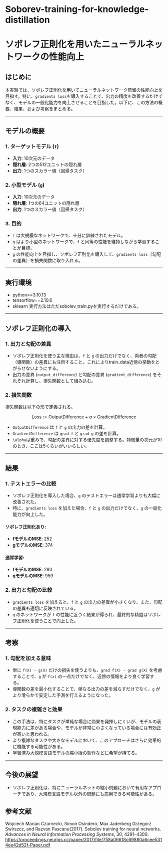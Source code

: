 # Soborev-training-for-knowledge-distillation
# ソボレフ正則化を用いたニューラルネットワークの性能向上

## はじめに

本実験では、ソボレフ正則化を用いてニューラルネットワーク蒸留の性能向上を目指す。特に、`gradients loss`を導入することで、出力の精度を改善するだけでなく、モデルの一般化能力を向上させることを目指した。以下に、この方法の概要、結果、および考察をまとめる。


---

## モデルの概要

### 1. **ターゲットモデル** (`f`)
- **入力**: 10次元のデータ
- **隠れ層**: 2つの512ユニットの隠れ層
- **出力**: 1つのスカラー値（回帰タスク）

### 2. **小型モデル** (`g`)
- **入力**: 10次元のデータ
- **隠れ層**: 1つの64ユニットの隠れ層
- **出力**: 1つのスカラー値（回帰タスク）

### 3. **目的**
- `f` は大規模なネットワークで、十分に訓練されたモデル。
- `g` はより小型のネットワークで、`f` と同等の性能を維持しながら学習することが目標。
- `g` の性能向上を目指し、ソボレフ正則化を導入して、`gradients loss`（勾配の差異）を損失関数に取り入れる。

---
## 実行環境
- python==3.10.13
- tensorflow==2.10.0
- sklearn
実行方法はただsobolev_train.pyを実行するだけである。

---
## ソボレフ正則化の導入

### 1. **出力と勾配の差異**
- ソボレフ正則化を使う主な理由は、`f` と `g` の出力だけでなく、両者の勾配（導関数）の差異にも注目すること。これによりtrain_data近傍の挙動をとがらせないようにする。
- 出力の差異 (`output_difference`) と勾配の差異 (`gradient_difference`) をそれぞれ計算し、損失関数として組み込む。

### 2. **損失関数**
損失関数は以下の形で定義される。

$$
\text{Loss} := \text{OutputDifference} + \alpha \times \text{GradientDifference}
$$

- `OutputDifference` は `f` と `g` の出力の差を計算。
- `GradientDifference` は `grad f` と `grad g` の差を計算。
- `\alpha`は重みで、勾配の差異に対する優先度を調整する。特徴量の次元が10のとき、ここは5くらいがいいらしい。

---

## 結果

### 1. **テストエラーの比較**
- ソボレフ正則化を導入した場合、`g` のテストエラーは通常学習よりも大幅に改善された。
- 特に、`gradients loss` を加えた場合、`f` と `g` の出力だけでなく、`g` の一般化能力が向上した。

#### ソボレフ正則化あり:
- **fモデルのMSE**: 252
- **gモデルのMSE**: 374

#### 通常学習:
- **fモデルのMSE**: 280
- **gモデルのMSE**: 959

### 2. **出力と勾配の比較**
- `gradients loss` を加えると、`f` と `g` の出力の差異が小さくなり、また、勾配の差異も適切に反映されている。
- `g` のネットワークが `f` の性能に近づく結果が得られ、最終的な精度はソボレフ正則化を使うことで向上した。
  
---

## 考察

### 1. **勾配を加える意味**
- 単に `f(X) - g(X)` だけの損失を使うよりも、`grad f(X) - grad g(X)` を考慮することで、`g` が `f(x)` の一点だけでなく、近傍の情報をより良く学習する。
- 導関数の差を最小化することで、単なる出力の差を減らすだけでなく、`g` がより滑らかで安定した予測を行えるようになった。

### 2. **タスクの複雑さと効果**
- この手法は、特にタスクが単純な場合に効果を発揮しにくいが、モデルの表現能力に差がある場合や、モデルが非常に小さくなっている場合には有効正が高いと思われる。
- より複雑なタスクや大きなモデルにおいて、このアプローチはさらに効果的に機能する可能性がある。
- 学習済み大規模言語モデルの縮小版の製作などに希望が持てる。

---

## 今後の展望

- ソボレフ正則化は、特にニューラルネットの縮小問題において有用なアプローチであり、大規模言語モデル以外の問題にも応用できる可能性がある。



## 参考文献
Wojciech Marian Czarnecki, Simon Osindero, Max Jaderberg Grzegorz Swirszcz, and Razvan Pascanu(2017). Sobolev training for neural networks. *Advances in Neural Information Processing Systems*, 30, 4291–4300. https://proceedings.neurips.cc/paper/2017/file/758a06618c69880a6cee5314ee42d52f-Paper.pdf


